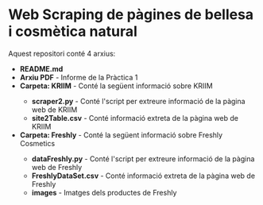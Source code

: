 # Web Scraping de pàgines de bellesa i cosmètica natural

Aquest repositori conté 4 arxius:
<ul>
  <li><strong>README.md</strong></li>
  <li><strong>Arxiu PDF</strong> - Informe de la Pràctica 1</li>
  <li><strong>Carpeta: KRIIM</strong> - Conté la següent informació sobre KRIIM</li>
  <ul>
    <li><strong>scraper2.py</strong> - Conté l'script per extreure informació de la pàgina web de KRIIM</li>
    <li><strong>site2Table.csv</strong> - Conté informació extreta de la pàgina web de KRIIM</li>
  </ul>
  <li><strong>Carpeta: Freshly</strong> - Conté la següent informació sobre Freshly Cosmetics</li>
  <ul>
    <li><strong>dataFreshly.py</strong> - Conté l'script per extreure informació de la pàgina web de Freshly</li>
    <li><strong>FreshlyDataSet.csv</strong> - Conté informació extreta de la pàgina web de Freshly</li>
    <li><strong>images</strong> - Imatges dels productes de Freshly</li>
  </ul>
</ul>

